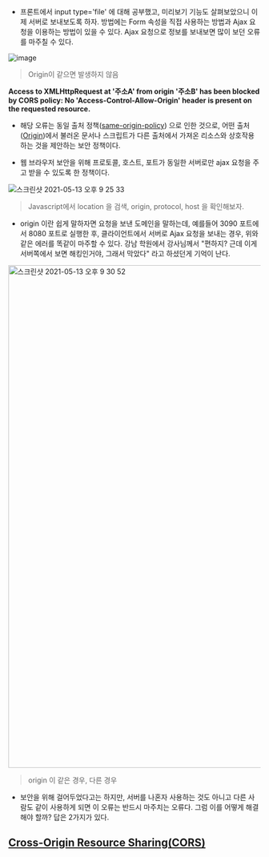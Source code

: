 - 프론트에서 input type='file' 에 대해 공부했고, 미리보기 기능도 살펴보았으니 이제 서버로 보내보도록 하자. 방법에는 Form 속성을 직접 사용하는 방법과 Ajax 요청을 이용하는 방법이 있을 수 있다.
  Ajax 요청으로 정보를 보내보면 많이 보던 오류를 마주칠 수 있다.
  
 ![image](https://user-images.githubusercontent.com/50399804/118124389-7936da80-b430-11eb-9073-8c02d64163ea.png)
> Origin이 같으면 발생하지 않음
 
 __Access to XMLHttpRequest at '주소A' from origin '주소B' has been blocked by CORS policy: No 'Access-Control-Allow-Origin' header is present on the requested resource.__


- 해당 오류는 동일 출처 정책([same-origin-policy](https://developer.mozilla.org/ko/docs/Web/Security/Same-origin_policy)) 으로 인한 것으로, 어떤 출처([Origin](https://developer.mozilla.org/ko/docs/Glossary/Origin))에서
불러온 문서나 스크립트가 다른 출처에서 가져온 리소스와 상호작용하는 것을 제안하는 보안 정책이다.

- 웹 브라우저 보안을 위해 프로토콜, 호스트, 포트가 동일한 서버로만 ajax 요청을 주고 받을 수 있도록 한 정책이다.

![스크린샷 2021-05-13 오후 9 25 33](https://user-images.githubusercontent.com/50399804/118125389-dbdca600-b431-11eb-981a-dc1507aaa372.png)
> Javascript에서 location 을 검색, origin, protocol, host 을 확인해보자.

- origin 이란 쉽게 말하자면 요청을 보낸 도메인을 말하는데, 예를들어 3090 포트에서 8080 포트로 실행한 후, 클라이언트에서 서버로 Ajax 요청을 보내는 경우, 위와 같은 에러를 똑같이 마주할 수 있다. 
강남 학원에서 강사님께서 "편하지? 근데 이게 서버쪽에서 보면 해킹인거야, 그래서 막았다" 라고 하셨던게 기억이 난다.

<img width="1004" alt="스크린샷 2021-05-13 오후 9 30 52" src="https://user-images.githubusercontent.com/50399804/118125878-85bc3280-b432-11eb-8ee5-7f9ca12e7ad7.png">  

> origin 이 같은 경우, 다른 경우


- 보안을 위해 걸어두었다고는 하지만, 서버를 나혼자 사용하는 것도 아니고 다른 사람도 같이 사용하게 되면 이 오류는 반드시 마주치는 오류다. 그럼 이를 어떻게 해결해야 할까? 답은 2가지가 있다.

## __[Cross-Origin Resource Sharing(CORS)](https://developer.mozilla.org/ko/docs/Web/HTTP/CORS)__
